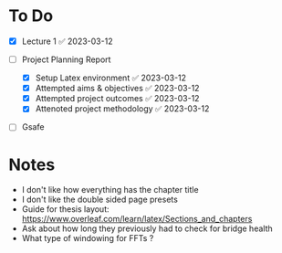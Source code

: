 # To Do 
- [x] Lecture 1 ✅ 2023-03-12
- [ ] Project Planning Report 
	- [x] Setup Latex environment ✅ 2023-03-12
	- [x] Attempted aims & objectives ✅ 2023-03-12
	- [x] Attempted project outcomes ✅ 2023-03-12
	- [x] Attenoted project methodology ✅ 2023-03-12
- [ ] Gsafe


# Notes
- I don't like how everything has the chapter title
- I don't like the double sided page presets
- Guide for thesis layout: https://www.overleaf.com/learn/latex/Sections_and_chapters
- Ask about how long they previously had to check for bridge health 
- What type of windowing for FFTs ?